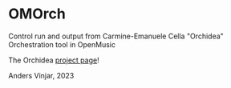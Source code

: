 # OMOrch

Control run and output from Carmine-Emanuele Cella "Orchidea"
Orchestration tool in OpenMusic

The Orchidea [project page](https://http://www.orch-idea.org/)!

Anders Vinjar, 2023
